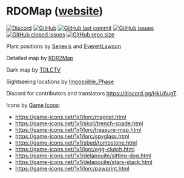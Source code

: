 # RDOMap ([website](https://jeanropke.github.io/RDOMap/))
[![Discord](https://img.shields.io/discord/631510938016677889?label=discord)](https://discord.gg/HkU6ugT) [![GitHub](https://img.shields.io/github/license/jeanropke/RDOMap)](https://github.com/jeanropke/RDOMap/blob/master/LICENSE) [![GitHub last commit](https://img.shields.io/github/last-commit/jeanropke/RDOMap)](https://github.com/jeanropke/RDOMap/commits/master) [![GitHub issues](https://img.shields.io/github/issues-raw/jeanropke/RDOMap)](https://github.com/jeanropke/RDOMap/issues) [![GitHub closed issues](https://img.shields.io/github/issues-closed-raw/jeanropke/RDOMap)](https://github.com/jeanropke/RDOMap/issues) [![GitHub repo size](https://img.shields.io/github/repo-size/jeanropke/RDOMap)](https://github.com/jeanropke/RDOMap)

Plant positions by [Senexis](https://github.com/Senexis) and [EverettLawson](https://github.com/EverettLawson)

Detailed map by [RDR2Map](https://rdr2map.com/)

Dark map by [TDLCTV](https://github.com/TDLCTV)

Sightseeing locations by [Impossible_Phase](https://reddit.com/u/Impossible_Phase)

Discord for contributors and translators https://discord.gg/HkU6ugT.

Icons by [Game Icons](https://game-icons.net/):
* https://game-icons.net/1x1/lorc/magnet.html
* https://game-icons.net/1x1/skoll/trench-spade.html
* https://game-icons.net/1x1/lorc/treasure-map.html
* https://game-icons.net/1x1/lorc/spyglass.html
* https://game-icons.net/1x1/sbed/tombstone.html
* https://game-icons.net/1x1/lorc/egg-clutch.html
* https://game-icons.net/1x1/delapouite/sitting-dog.html
* https://game-icons.net/1x1/delapouite/stars-stack.html
* https://game-icons.net/1x1/lorc/pawprint.html
